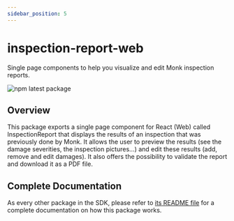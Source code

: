 ```yaml
---
sidebar_position: 5
---
```


# inspection-report-web
Single page components to help you visualize and edit Monk inspection reports.

![npm latest package](https://img.shields.io/npm/v/@monkvision/inspection-report-web/latest.svg)

## Overview
This package exports a single page component for React (Web) called InspectionReport that displays the results of an
inspection that was previously done by Monk. It allows the user to preview the results (see the damage severities, the
inspection pictures...) and edit these results (add, remove and edit damages). It also offers the possibility to
validate the report and download it as a PDF file.

## Complete Documentation
As every other package in the SDK, please refer to
[its README file](https://github.com/monkvision/monkjs/blob/main/packages/inspection-report-web/README.md) for a
complete documentation on how this package works.
